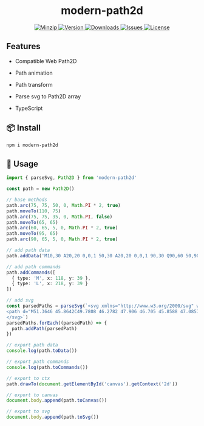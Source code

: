 <h1 align="center">modern-path2d</h1>

<p align="center">
  <a href="https://unpkg.com/modern-path2d">
    <img src="https://img.shields.io/bundlephobia/minzip/modern-path2d" alt="Minzip">
  </a>
  <a href="https://www.npmjs.com/package/modern-path2d">
    <img src="https://img.shields.io/npm/v/modern-path2d.svg" alt="Version">
  </a>
  <a href="https://www.npmjs.com/package/modern-path2d">
    <img src="https://img.shields.io/npm/dm/modern-path2d" alt="Downloads">
  </a>
  <a href="https://github.com/qq15725/modern-path2d/issues">
    <img src="https://img.shields.io/github/issues/qq15725/modern-path2d" alt="Issues">
  </a>
  <a href="https://github.com/qq15725/modern-path2d/blob/main/LICENSE">
    <img src="https://img.shields.io/npm/l/modern-path2d.svg" alt="License">
  </a>
</p>

## Features

- Compatible Web Path2D

- Path animation

- Path transform

- Parse svg to Path2D array

- TypeScript

## 📦 Install

```sh
npm i modern-path2d
```

## 🦄 Usage

```ts
import { parseSvg, Path2D } from 'modern-path2d'

const path = new Path2D()

// base methods
path.arc(75, 75, 50, 0, Math.PI * 2, true)
path.moveTo(110, 75)
path.arc(75, 75, 35, 0, Math.PI, false)
path.moveTo(65, 65)
path.arc(60, 65, 5, 0, Math.PI * 2, true)
path.moveTo(95, 65)
path.arc(90, 65, 5, 0, Math.PI * 2, true)

// add path data
path.addData('M10,30 A20,20 0,0,1 50,30 A20,20 0,0,1 90,30 Q90,60 50,90 Q10,60 10,30 z M5,5 L90,90')

// add path commands
path.addCommands([
  { type: 'M', x: 118, y: 39 },
  { type: 'L', x: 218, y: 39 }
])

// add svg
const parsedPaths = parseSvg(`<svg xmlns="http://www.w3.org/2000/svg" width="72" height="72" viewBox="0 0 72 72" fill="none">
<path d="M51.3646 45.8642C49.7808 46.2782 47.906 46.705 45.8588 47.0857M45.8588 47.0857C34.1649 49.2607 16.8486 49.9343 16.0277 38.1484C15.22 26.5533 32.264 22.3636 45.6135 24.5626C53.601 25.8783 57.4507 29.6208 57.9285 34.237C58.2811 37.6435 55.778 43.3702 45.8588 47.0857ZM45.8588 47.0857C42.3367 48.4051 37.8795 49.4708 32.283 50.0891" stroke="#FFC300" stroke-width="2.5" stroke-linecap="round"/>
</svg>`)
parsedPaths.forEach((parsedPath) => {
  path.addPath(parsedPath)
})

// export path data
console.log(path.toData())

// export path commands
console.log(path.toCommands())

// export to ctx
path.drawTo(document.getElementById('canvas').getContext('2d'))

// export to canvas
document.body.append(path.toCanvas())

// export to svg
document.body.append(path.toSvg())
```
